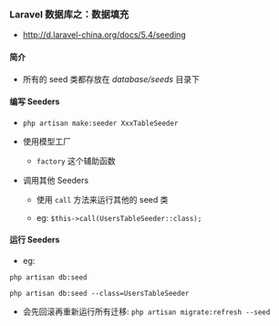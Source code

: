 ### Laravel 数据库之：数据填充
* http://d.laravel-china.org/docs/5.4/seeding


#### 简介
* 所有的 seed 类都存放在 *database/seeds* 目录下


#### 编写 Seeders
* `php artisan make:seeder XxxTableSeeder`

* 使用模型工厂
    * `factory` 这个辅助函数

* 调用其他 Seeders
    * 使用 `call` 方法来运行其他的 seed 类

    * eg: `$this->call(UsersTableSeeder::class);`


#### 运行 Seeders
* eg:
```
php artisan db:seed

php artisan db:seed --class=UsersTableSeeder
```

* 会先回滚再重新运行所有迁移: `php artisan migrate:refresh --seed`
